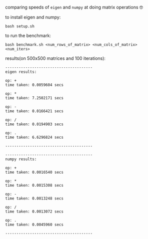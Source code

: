 comparing speeds of `eigen` and `numpy` at doing matrix operations 🤓

to install eigen and numpy:

    bash setup.sh

to run the benchmark:

    bash benchmark.sh <num_rows_of_matrix> <num_cols_of_matrix> <num_iters>

results(on 500x500 matrices and 100 iterations):

    ---------------------------------------
    eigen results:

    op: +
    time taken: 0.0059604 secs

    op: *
    time taken: 7.2502171 secs

    op: -
    time taken: 0.0166421 secs

    op: /
    time taken: 0.0194903 secs

    op: .
    time taken: 6.6296824 secs

    ---------------------------------------

    ---------------------------------------
    numpy results:

    op: +
    time taken: 0.0016540 secs

    op: *
    time taken: 0.0015308 secs

    op: -
    time taken: 0.0013248 secs

    op: /
    time taken: 0.0013072 secs

    op: .
    time taken: 0.0045960 secs

    ---------------------------------------
